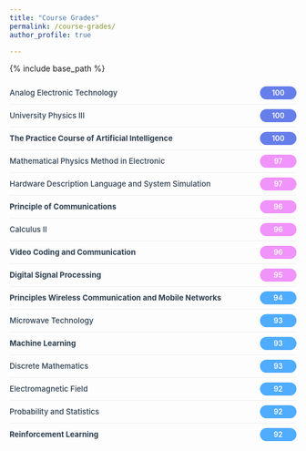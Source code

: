 ```yaml
---
title: "Course Grades"
permalink: /course-grades/
author_profile: true

---
```


{% include base_path %}

<style>
.grades-container {
  max-width: 100%;
  margin: 15px 0;
}

.grade-item {
  display: flex;
  justify-content: space-between;
  align-items: center;
  padding: 8px 0;
  border-bottom: 1px solid #eee;
}

.grade-item:last-child {
  border-bottom: none;
}

.course-name {
  font-weight: 500;
  color: #2c3e50;
  font-size: 0.95em;
  line-height: 1.3;
  flex: 1;
}

.grade-score {
  font-weight: 600;
  text-align: center;
  font-size: 0.9em;
  padding: 4px 12px;
  border-radius: 15px;
  min-width: 40px;
}

.grade-score.excellent {
  background-color: #667eea;
  color: white;
}

.grade-score.great {
  background-color: #f093fb;
  color: white;
}

.grade-score.good {
  background-color: #4facfe;
  color: white;
}

@media (max-width: 768px) {
  .course-name {
    font-size: 0.9em;
  }
  
  .grade-score {
    font-size: 0.85em;
    padding: 3px 10px;
  }
}
</style>

<div class="grades-container">
  <div class="grade-item">
    <div class="course-name">Analog Electronic Technology</div>
    <div class="grade-score excellent">100</div>
  </div>

  <div class="grade-item">
    <div class="course-name">University Physics III</div>
    <div class="grade-score excellent">100</div>
  </div>

  <div class="grade-item">
    <div class="course-name"><strong>The Practice Course of Artificial Intelligence</strong></div>
    <div class="grade-score excellent">100</div>
  </div>

  <div class="grade-item">
    <div class="course-name">Mathematical Physics Method in Electronic</div>
    <div class="grade-score great">97</div>
  </div>

  <div class="grade-item">
    <div class="course-name">Hardware Description Language and System Simulation</div>
    <div class="grade-score great">97</div>
  </div>

  <div class="grade-item">
    <div class="course-name"><strong>Principle of Communications</strong></div>
    <div class="grade-score great">96</div>
  </div>

  <div class="grade-item">
    <div class="course-name">Calculus II</div>
    <div class="grade-score great">96</div>
  </div>

  <div class="grade-item">
    <div class="course-name"><strong>Video Coding and Communication</strong></div>
    <div class="grade-score great">96</div>
  </div>

  <div class="grade-item">
    <div class="course-name"><strong>Digital Signal Processing</strong></div>
    <div class="grade-score great">95</div>
  </div>

  <div class="grade-item">
    <div class="course-name"><strong>Principles Wireless Communication and Mobile Networks</strong></div>
    <div class="grade-score good">94</div>
  </div>

  <div class="grade-item">
    <div class="course-name">Microwave Technology</div>
    <div class="grade-score good">93</div>
  </div>

  <div class="grade-item">
    <div class="course-name"><strong>Machine Learning</strong></div>
    <div class="grade-score good">93</div>
  </div>

  <div class="grade-item">
    <div class="course-name">Discrete Mathematics</div>
    <div class="grade-score good">93</div>
  </div>

  <div class="grade-item">
    <div class="course-name">Electromagnetic Field</div>
    <div class="grade-score good">92</div>
  </div>

  <div class="grade-item">
    <div class="course-name">Probability and Statistics</div>
    <div class="grade-score good">92</div>
  </div>

  <div class="grade-item">
    <div class="course-name"><strong>Reinforcement Learning</strong></div>
    <div class="grade-score good">92</div>
  </div>
</div>
